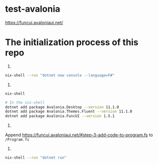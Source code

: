 # test-avalonia

https://funcui.avaloniaui.net/

# The initialization process of this repo

1.
```sh
nix-shell --run "dotnet new console --language=F#"
```

1.
```sh
nix-shell

# In the nix-shell
dotnet add package Avalonia.Desktop --version 11.1.0
dotnet add package Avalonia.Themes.Fluent --version 11.1.0
dotnet add package Avalonia.FuncUI --version 1.5.1
```

1.
Append https://funcui.avaloniaui.net/#step-3-add-code-to-program.fs to `/Program.fs`

1.
```sh
nix-shell --run "dotnet run"
```
